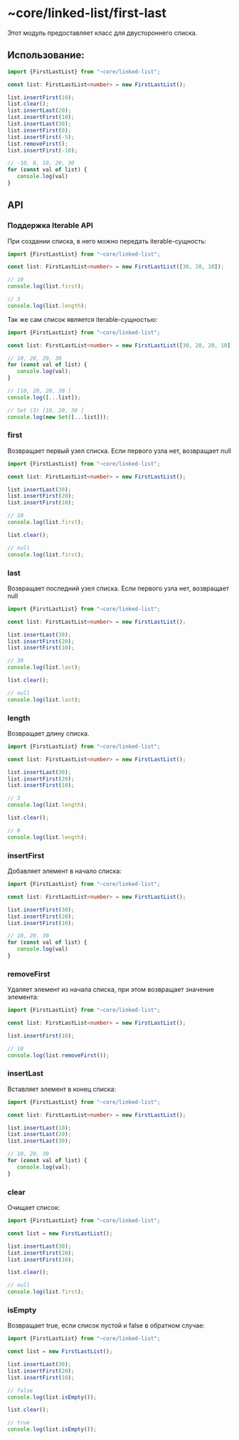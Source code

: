 # ~core/linked-list/first-last

Этот модуль предоставляет класс для двустороннего списка.

## Использование:

```typescript
import {FirstLastList} from "~core/linked-list";

const list: FirstLastList<number> = new FirstLastList();

list.insertFirst(10);
list.clear();
list.insertLast(20);
list.insertFirst(10);
list.insertLast(30);
list.insertFirst(0);
list.insertFirst(-5);
list.removeFirst();
list.insertFirst(-10);

// -10, 0, 10, 20, 30
for (const val of list) {
   console.log(val)
}
```

## API

### Поддержка Iterable API

При создании списка, в него можно передать iterable-сущность:

```typescript
import {FirstLastList} from "~core/linked-list";

const list: FirstLastList<number> = new FirstLastList([30, 20, 10]);

// 10
console.log(list.first);

// 3
console.log(list.length);
```

Так же сам список является iterable-сущностью:

```typescript
import {FirstLastList} from "~core/linked-list";

const list: FirstLastList<number> = new FirstLastList([30, 20, 20, 10]);

// 10, 20, 20, 30
for (const val of list) {
   console.log(val);
}

// [10, 20, 20, 30 ]
console.log([...list]);

// Set (3) [10, 20, 30 ]
console.log(new Set([...list]));
```

### first

Возвращает первый узел списка. Если первого узла нет, возвращает null

```typescript
import {FirstLastList} from "~core/linked-list";

const list: FirstLastList<number> = new FirstLastList();

list.insertLast(30);
list.insertFirst(20);
list.insertFirst(10);

// 10
console.log(list.first);

list.clear();

// null
console.log(list.first);
```

### last

Возвращает последний узел списка. Если первого узла нет, возвращает null

```typescript
import {FirstLastList} from "~core/linked-list";

const list: FirstLastList<number> = new FirstLastList();

list.insertLast(30);
list.insertFirst(20);
list.insertFirst(10);

// 30
console.log(list.last);

list.clear();

// null
console.log(list.last);
```

### length

Возвращает длину списка.

```typescript
import {FirstLastList} from "~core/linked-list";

const list: FirstLastList<number> = new FirstLastList();

list.insertLast(30);
list.insertFirst(20);
list.insertFirst(10);

// 3
console.log(list.length);

list.clear();

// 0
console.log(list.length);
```

### insertFirst

Добавляет элемент в начало списка:

```typescript
import {FirstLastList} from "~core/linked-list";

const list: FirstLastList<number> = new FirstLastList();

list.insertFirst(30);
list.insertFirst(20);
list.insertFirst(10);

// 10, 20, 30
for (const val of list) {
   console.log(val)
}
```

### removeFirst

Удаляет элемент из начала списка, при этом возвращает значение элемента:

```typescript
import {FirstLastList} from "~core/linked-list";

const list: FirstLastList<number> = new FirstLastList();

list.insertFirst(10);

// 10
console.log(list.removeFirst());
```

### insertLast

Вставляет элемент в конец списка:

```typescript
import {FirstLastList} from "~core/linked-list";

const list: FirstLastList<number> = new FirstLastList();

list.insertLast(10);
list.insertLast(20);
list.insertLast(30);

// 10, 20, 30
for (const val of list) {
   console.log(val);
}
```

### clear

Очищает список:

```typescript
import {FirstLastList} from "~core/linked-list";

const list = new FirstLastList();

list.insertLast(30);
list.insertFirst(20);
list.insertFirst(10);

list.clear();

// null
console.log(list.first);
```

### isEmpty

Возвращает true, если список пустой и false в обратном случае:

```typescript
import {FirstLastList} from "~core/linked-list";

const list = new FirstLastList();

list.insertLast(30);
list.insertFirst(20);
list.insertFirst(10);

// false
console.log(list.isEmpty());

list.clear();

// true
console.log(list.isEmpty());
```
